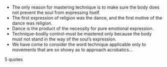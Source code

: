  - The only reason for mastering technique is to make sure the body does not prevent the soul from expressing itself.
 - The first expression of religion was the dance, and the first motive of the dance was religion.
 - Dance is the product of the necessity for pure emotional expression.
 - Technique-bodily control-must be mastered only because the body must not stand in the way of the soul’s expression.
 - We have come to consider the word technique applicable only to movements that are so showy as to approach acrobatics...

5 quotes